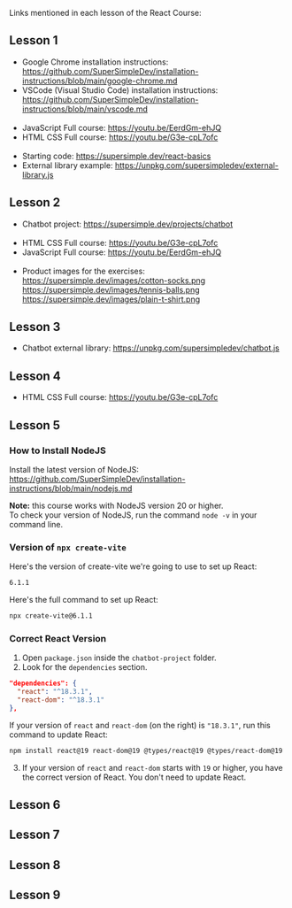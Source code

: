 Links mentioned in each lesson of the React Course:

## Lesson 1
- Google Chrome installation instructions: https://github.com/SuperSimpleDev/installation-instructions/blob/main/google-chrome.md
- VSCode (Visual Studio Code) installation instructions: https://github.com/SuperSimpleDev/installation-instructions/blob/main/vscode.md
<br><br>
- JavaScript Full course: https://youtu.be/EerdGm-ehJQ
- HTML CSS Full course: https://youtu.be/G3e-cpL7ofc
<br><br>
- Starting code: https://supersimple.dev/react-basics
- External library example: https://unpkg.com/supersimpledev/external-library.js

## Lesson 2
- Chatbot project: https://supersimple.dev/projects/chatbot
<br><br>
- HTML CSS Full course: https://youtu.be/G3e-cpL7ofc
- JavaScript Full course: https://youtu.be/EerdGm-ehJQ
<br><br>
- Product images for the exercises:<br>
https://supersimple.dev/images/cotton-socks.png<br>
https://supersimple.dev/images/tennis-balls.png<br>
https://supersimple.dev/images/plain-t-shirt.png

## Lesson 3
- Chatbot external library: https://unpkg.com/supersimpledev/chatbot.js

## Lesson 4
- HTML CSS Full course: https://youtu.be/G3e-cpL7ofc

## Lesson 5
### How to Install NodeJS
Install the latest version of NodeJS:<br>
https://github.com/SuperSimpleDev/installation-instructions/blob/main/nodejs.md

**Note:** this course works with NodeJS version 20 or higher.<br>
To check your version of NodeJS, run the command `node -v` in your command line.

### Version of `npx create-vite`
Here's the version of create-vite we're going to use to set up React:
```bash
6.1.1
```

Here's the full command to set up React:
```bash
npx create-vite@6.1.1
```

### Correct React Version
1. Open `package.json` inside the `chatbot-project` folder.
2. Look for the `dependencies` section.
```json
"dependencies": {
  "react": "^18.3.1",
  "react-dom": "^18.3.1"
},
```
If your version of `react` and `react-dom` (on the right) is `"18.3.1"`, run this command to update React:
```bash
npm install react@19 react-dom@19 @types/react@19 @types/react-dom@19
```
3. If your version of `react` and `react-dom` starts with `19` or higher, you have the correct version of React. You don't need to update React.

## Lesson 6

## Lesson 7

## Lesson 8

## Lesson 9

